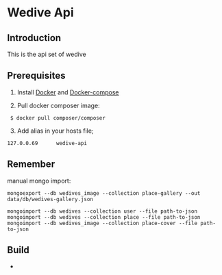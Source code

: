 # Wedive Api

## Introduction

This is the api set of wedive

## Prerequisites

1. Install [Docker](https://docs.docker.com/engine/installation/) and [Docker-compose](https://docs.docker.com/compose/install/)

2. Pull docker composer image:
```
 $ docker pull composer/composer
```

3. Add alias in your hosts file;
```
127.0.0.69      wedive-api
```

## Remember

manual mongo import:
```
mongoexport --db wedives_image --collection place-gallery --out data/db/wedives-gallery.json

mongoimport --db wedives --collection user --file path-to-json
mongoimport --db wedives --collection place --file path-to-json
mongoimport --db wedives_image --collection place-cover --file path-to-json
```

## Build

* 
